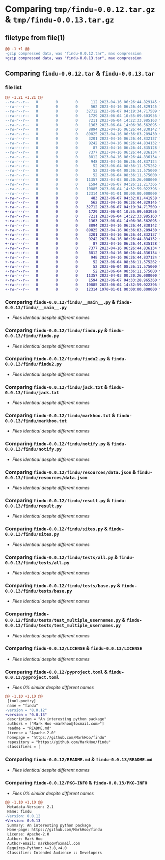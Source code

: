 # Comparing `tmp/findu-0.0.12.tar.gz` & `tmp/findu-0.0.13.tar.gz`

## filetype from file(1)

```diff
@@ -1 +1 @@
-gzip compressed data, was "findu-0.0.12.tar", max compression
+gzip compressed data, was "findu-0.0.13.tar", max compression
```

## Comparing `findu-0.0.12.tar` & `findu-0.0.13.tar`

### file list

```diff
@@ -1,21 +1,21 @@
--rw-r--r--   0        0        0      112 2023-04-16 06:26:44.829145 findu-0.0.12/findu/__init__.py
--rw-r--r--   0        0        0      562 2023-04-16 06:26:44.829145 findu-0.0.12/findu/__main__.py
--rw-r--r--   0        0        0    32712 2023-06-07 04:19:34.717509 findu-0.0.12/findu/findu.py
--rw-r--r--   0        0        0     1729 2023-06-04 10:55:09.603956 findu-0.0.12/findu/findu2.py
--rw-r--r--   0        0        0     7211 2023-06-04 14:22:33.985163 findu-0.0.12/findu/jack.txt
--rw-r--r--   0        0        0     1363 2023-06-04 14:06:36.562095 findu-0.0.12/findu/markhoo.txt
--rw-r--r--   0        0        0     8894 2023-04-16 06:26:44.830142 findu-0.0.12/findu/notify.py
--rw-r--r--   0        0        0    89825 2023-04-16 06:36:03.209430 findu-0.0.12/findu/resources/data.json
--rw-r--r--   0        0        0     3201 2023-04-16 06:26:44.832137 findu-0.0.12/findu/result.py
--rw-r--r--   0        0        0     9242 2023-04-16 06:26:44.834132 findu-0.0.12/findu/sites.py
--rw-r--r--   0        0        0       87 2023-04-16 06:26:44.835128 findu-0.0.12/findu/tests/__init__.py
--rw-r--r--   0        0        0     7377 2023-04-16 06:26:44.836134 findu-0.0.12/findu/tests/all.py
--rw-r--r--   0        0        0     8812 2023-04-16 06:26:44.836134 findu-0.0.12/findu/tests/base.py
--rw-r--r--   0        0        0      948 2023-04-16 06:26:44.837124 findu-0.0.12/findu/tests/test_multiple_usernames.py
--rw-r--r--   0        0        0       52 2023-06-04 08:36:11.575262 findu-0.0.12/findu/translations/en_US/LC_MESSAGES/messages.po
--rw-r--r--   0        0        0       52 2023-06-04 08:36:11.575000 findu-0.0.12/findu/translations/fr_FR/LC_MESSAGES/messages.po
--rw-r--r--   0        0        0       52 2023-06-04 08:36:11.575000 findu-0.0.12/findu/translations/zh_CN/LC_MESSAGES/messages.po
--rw-r--r--   0        0        0    11357 2023-04-03 00:20:26.000000 findu-0.0.12/LICENSE
--rw-r--r--   0        0        0     1594 2023-06-07 04:26:11.217366 findu-0.0.12/pyproject.toml
--rw-r--r--   0        0        0    10885 2023-06-04 14:32:59.022396 findu-0.0.12/README.md
--rw-r--r--   0        0        0    12314 1970-01-01 00:00:00.000000 findu-0.0.12/PKG-INFO
+-rw-r--r--   0        0        0      483 2023-06-07 04:32:01.441958 findu-0.0.13/findu/__init__.py
+-rw-r--r--   0        0        0      562 2023-04-16 06:26:44.829145 findu-0.0.13/findu/__main__.py
+-rw-r--r--   0        0        0    32712 2023-06-07 04:19:34.717509 findu-0.0.13/findu/findu.py
+-rw-r--r--   0        0        0     1729 2023-06-04 10:55:09.603956 findu-0.0.13/findu/findu2.py
+-rw-r--r--   0        0        0     7211 2023-06-04 14:22:33.985163 findu-0.0.13/findu/jack.txt
+-rw-r--r--   0        0        0     1363 2023-06-04 14:06:36.562095 findu-0.0.13/findu/markhoo.txt
+-rw-r--r--   0        0        0     8894 2023-04-16 06:26:44.830142 findu-0.0.13/findu/notify.py
+-rw-r--r--   0        0        0    89825 2023-04-16 06:36:03.209430 findu-0.0.13/findu/resources/data.json
+-rw-r--r--   0        0        0     3201 2023-04-16 06:26:44.832137 findu-0.0.13/findu/result.py
+-rw-r--r--   0        0        0     9242 2023-04-16 06:26:44.834132 findu-0.0.13/findu/sites.py
+-rw-r--r--   0        0        0       87 2023-04-16 06:26:44.835128 findu-0.0.13/findu/tests/__init__.py
+-rw-r--r--   0        0        0     7377 2023-04-16 06:26:44.836134 findu-0.0.13/findu/tests/all.py
+-rw-r--r--   0        0        0     8812 2023-04-16 06:26:44.836134 findu-0.0.13/findu/tests/base.py
+-rw-r--r--   0        0        0      948 2023-04-16 06:26:44.837124 findu-0.0.13/findu/tests/test_multiple_usernames.py
+-rw-r--r--   0        0        0       52 2023-06-04 08:36:11.575262 findu-0.0.13/findu/translations/en_US/LC_MESSAGES/messages.po
+-rw-r--r--   0        0        0       52 2023-06-04 08:36:11.575000 findu-0.0.13/findu/translations/fr_FR/LC_MESSAGES/messages.po
+-rw-r--r--   0        0        0       52 2023-06-04 08:36:11.575000 findu-0.0.13/findu/translations/zh_CN/LC_MESSAGES/messages.po
+-rw-r--r--   0        0        0    11357 2023-04-03 00:20:26.000000 findu-0.0.13/LICENSE
+-rw-r--r--   0        0        0     1594 2023-06-07 04:33:28.965360 findu-0.0.13/pyproject.toml
+-rw-r--r--   0        0        0    10885 2023-06-04 14:32:59.022396 findu-0.0.13/README.md
+-rw-r--r--   0        0        0    12314 1970-01-01 00:00:00.000000 findu-0.0.13/PKG-INFO
```

### Comparing `findu-0.0.12/findu/__main__.py` & `findu-0.0.13/findu/__main__.py`

 * *Files identical despite different names*

### Comparing `findu-0.0.12/findu/findu.py` & `findu-0.0.13/findu/findu.py`

 * *Files identical despite different names*

### Comparing `findu-0.0.12/findu/findu2.py` & `findu-0.0.13/findu/findu2.py`

 * *Files identical despite different names*

### Comparing `findu-0.0.12/findu/jack.txt` & `findu-0.0.13/findu/jack.txt`

 * *Files identical despite different names*

### Comparing `findu-0.0.12/findu/markhoo.txt` & `findu-0.0.13/findu/markhoo.txt`

 * *Files identical despite different names*

### Comparing `findu-0.0.12/findu/notify.py` & `findu-0.0.13/findu/notify.py`

 * *Files identical despite different names*

### Comparing `findu-0.0.12/findu/resources/data.json` & `findu-0.0.13/findu/resources/data.json`

 * *Files identical despite different names*

### Comparing `findu-0.0.12/findu/result.py` & `findu-0.0.13/findu/result.py`

 * *Files identical despite different names*

### Comparing `findu-0.0.12/findu/sites.py` & `findu-0.0.13/findu/sites.py`

 * *Files identical despite different names*

### Comparing `findu-0.0.12/findu/tests/all.py` & `findu-0.0.13/findu/tests/all.py`

 * *Files identical despite different names*

### Comparing `findu-0.0.12/findu/tests/base.py` & `findu-0.0.13/findu/tests/base.py`

 * *Files identical despite different names*

### Comparing `findu-0.0.12/findu/tests/test_multiple_usernames.py` & `findu-0.0.13/findu/tests/test_multiple_usernames.py`

 * *Files identical despite different names*

### Comparing `findu-0.0.12/LICENSE` & `findu-0.0.13/LICENSE`

 * *Files identical despite different names*

### Comparing `findu-0.0.12/pyproject.toml` & `findu-0.0.13/pyproject.toml`

 * *Files 0% similar despite different names*

```diff
@@ -1,10 +1,10 @@
 [tool.poetry]
 name = "findu"
-version = "0.0.12"
+version = "0.0.13"
 description = "An interesting python package"
 authors = ["Mark Hoo <markhoo@foxmail.com>"]
 readme = "README.md"
 license = "Apache-2.0"
 homepage = "https://github.com/MarkHoo/findu"
 repository = "https://github.com/MarkHoo/findu"
 classifiers = [
```

### Comparing `findu-0.0.12/README.md` & `findu-0.0.13/README.md`

 * *Files identical despite different names*

### Comparing `findu-0.0.12/PKG-INFO` & `findu-0.0.13/PKG-INFO`

 * *Files 0% similar despite different names*

```diff
@@ -1,10 +1,10 @@
 Metadata-Version: 2.1
 Name: findu
-Version: 0.0.12
+Version: 0.0.13
 Summary: An interesting python package
 Home-page: https://github.com/MarkHoo/findu
 License: Apache-2.0
 Author: Mark Hoo
 Author-email: markhoo@foxmail.com
 Requires-Python: >=3.8,<4.0
 Classifier: Intended Audience :: Developers
```

